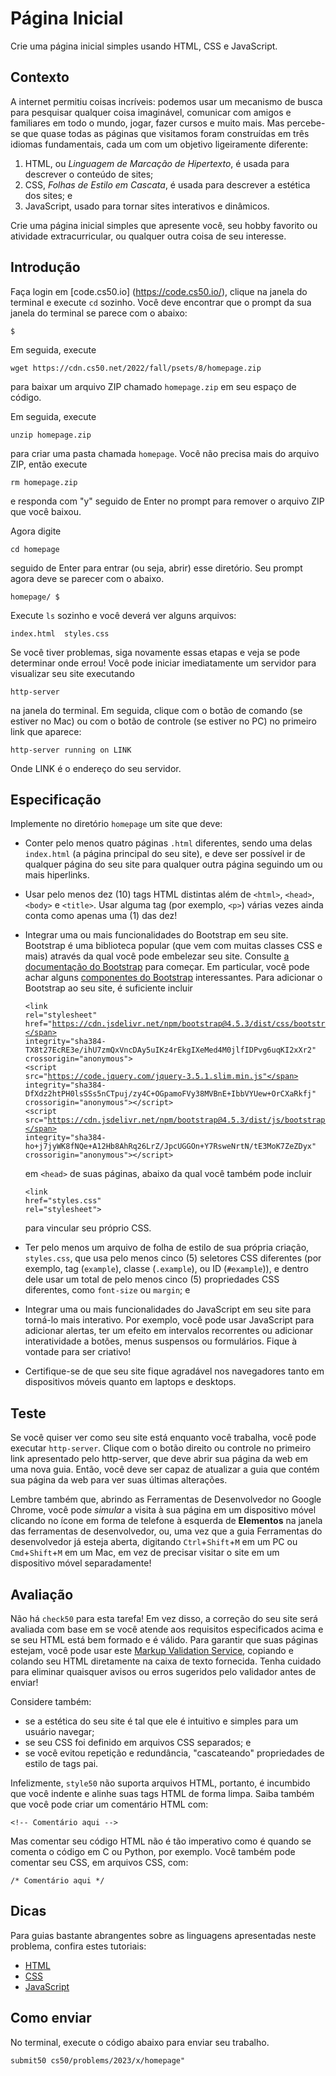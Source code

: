 Página Inicial
=========

Crie uma página inicial simples usando HTML, CSS e JavaScript.

Contexto
----------

A internet permitiu coisas incríveis: podemos usar um mecanismo de busca para pesquisar qualquer coisa imaginável, comunicar com amigos e familiares em todo o mundo, jogar, fazer cursos e muito mais. Mas percebe-se que quase todas as páginas que visitamos foram construídas em três idiomas fundamentais, cada um com um objetivo ligeiramente diferente:

1. HTML, ou _Linguagem de Marcação de Hipertexto_, é usada para descrever o conteúdo de sites;
2. CSS, _Folhas de Estilo em Cascata_, é usada para descrever a estética dos sites; e
3. JavaScript, usado para tornar sites interativos e dinâmicos.

Crie uma página inicial simples que apresente você, seu hobby favorito ou atividade extracurricular, ou qualquer outra coisa de seu interesse.

Introdução
---------------

Faça login em [code.cs50.io] (https://code.cs50.io/), clique na janela do terminal e execute `cd` sozinho. Você deve encontrar que o prompt da sua janela do terminal se parece com o abaixo:

    $
    

Em seguida, execute

    wget https://cdn.cs50.net/2022/fall/psets/8/homepage.zip
    

para baixar um arquivo ZIP chamado `homepage.zip` em seu espaço de código.

Em seguida, execute

    unzip homepage.zip
    

para criar uma pasta chamada `homepage`. Você não precisa mais do arquivo ZIP, então execute

    rm homepage.zip
    

e responda com "y" seguido de Enter no prompt para remover o arquivo ZIP que você baixou.

Agora digite

    cd homepage
    

seguido de Enter para entrar (ou seja, abrir) esse diretório. Seu prompt agora deve se parecer com o abaixo.

    homepage/ $
    

Execute `ls` sozinho e você deverá ver alguns arquivos:

    index.html  styles.css
    

Se você tiver problemas, siga novamente essas etapas e veja se pode determinar onde errou! Você pode iniciar imediatamente um servidor para visualizar seu site executando

    http-server
    

na janela do terminal. Em seguida, clique com o botão de comando (se estiver no Mac) ou com o botão de controle (se estiver no PC) no primeiro link que aparece:

    http-server running on LINK
    

Onde LINK é o endereço do seu servidor.

Especificação
-------------

Implemente no diretório `homepage` um site que deve:

*   Conter pelo menos quatro páginas `.html` diferentes, sendo uma delas `index.html` (a página principal do seu site), e deve ser possível ir de qualquer página do seu site para qualquer outra página seguindo um ou mais hiperlinks.
*   Usar pelo menos dez (10) tags HTML distintas além de `<html>`, `<head>`, `<body>` e `<title>`. Usar alguma tag (por exemplo, `<p>`) várias vezes ainda conta como apenas uma (1) das dez!
*   Integrar uma ou mais funcionalidades do Bootstrap em seu site. Bootstrap é uma biblioteca popular (que vem com muitas classes CSS e mais) através da qual você pode embelezar seu site. Consulte [a documentação do Bootstrap](https://getbootstrap.com/docs/5.2/) para começar. Em particular, você pode achar alguns [componentes do Bootstrap](https://getbootstrap.com/docs/5.2/components/) interessantes. Para adicionar o Bootstrap ao seu site, é suficiente incluir <div class="language-html highlighter-rouge"><div class="highlight"><pre class="highlight"><code><span class="nt">&lt;link</span> <span class="na">rel=</span><span class="s">"stylesheet"</span> <span class="na">href=</span><span class="s">"https://cdn.jsdelivr.net/npm/bootstrap@4.5.3/dist/css/bootstrap.min.css"</span> <span class="na">integrity=</span><span class="s">"sha384-TX8t27EcRE3e/ihU7zmQxVncDAy5uIKz4rEkgIXeMed4M0jlfIDPvg6uqKI2xXr2"</span> <span class="na">crossorigin=</span><span class="s">"anonymous"</span><span class="nt">&gt;</span>
<span class="nt">&lt;script </span><span class="na">src=</span><span class="s">"https://code.jquery.com/jquery-3.5.1.slim.min.js"</span> <span class="na">integrity=</span><span class="s">"sha384-DfXdz2htPH0lsSSs5nCTpuj/zy4C+OGpamoFVy38MVBnE+IbbVYUew+OrCXaRkfj"</span> <span class="na">crossorigin=</span><span class="s">"anonymous"</span><span class="nt">&gt;&lt;/script&gt;</span>
<span class="nt">&lt;script </span><span class="na">src=</span><span class="s">"https://cdn.jsdelivr.net/npm/bootstrap@4.5.3/dist/js/bootstrap.bundle.min.js"</span> <span class="na">integrity=</span><span class="s">"sha384-ho+j7jyWK8fNQe+A12Hb8AhRq26LrZ/JpcUGGOn+Y7RsweNrtN/tE3MoK7ZeZDyx"</span> <span class="na">crossorigin=</span><span class="s">"anonymous"</span><span class="nt">&gt;&lt;/script&gt;</span>
</code></pre></div></div> em `<head>` de suas páginas, abaixo da qual você também pode incluir <div class="language-html highlighter-rouge"><div class="highlight"><pre class="highlight"><code><span class="nt">&lt;link</span> <span class="na">href=</span><span class="s">"styles.css"</span> <span class="na">rel=</span><span class="s">"stylesheet"</span><span class="nt">&gt;</span>
</code></pre></div>    </div>
      
    
    para vincular seu próprio CSS.
    
*   Ter pelo menos um arquivo de folha de estilo de sua própria criação, `styles.css`, que usa pelo menos cinco (5) seletores CSS diferentes (por exemplo, tag (`example`), classe (`.example`), ou ID (`#example`)), e dentro dele usar um total de pelo menos cinco (5) propriedades CSS diferentes, como `font-size` ou `margin`; e
*   Integrar uma ou mais funcionalidades do JavaScript em seu site para torná-lo mais interativo. Por exemplo, você pode usar JavaScript para adicionar alertas, ter um efeito em intervalos recorrentes ou adicionar interatividade a botões, menus suspensos ou formulários. Fique à vontade para ser criativo!
*   Certifique-se de que seu site fique agradável nos navegadores tanto em dispositivos móveis quanto em laptops e desktops.

Teste
-----

Se você quiser ver como seu site está enquanto você trabalha, você pode executar `http-server`. Clique com o botão direito ou controle no primeiro link apresentado pelo http-server, que deve abrir sua página da web em uma nova guia. Então, você deve ser capaz de atualizar a guia que contém sua página da web para ver suas últimas alterações.

Lembre também que, abrindo as Ferramentas de Desenvolvedor no Google Chrome, você pode _simular_ a visita à sua página em um dispositivo móvel clicando no ícone em forma de telefone à esquerda de **Elementos** na janela das ferramentas de desenvolvedor, ou, uma vez que a guia Ferramentas do desenvolvedor já esteja aberta, digitando `Ctrl`+`Shift`+`M` em um PC ou `Cmd`+`Shift`+`M` em um Mac, em vez de precisar visitar o site em um dispositivo móvel separadamente!

Avaliação
---------

Não há `check50` para esta tarefa! Em vez disso, a correção do seu site será avaliada com base em se você atende aos requisitos especificados acima e se seu HTML está bem formado e é válido. Para garantir que suas páginas estejam, você pode usar este [Markup Validation Service](https://validator.w3.org/#validate_by_input), copiando e colando seu HTML diretamente na caixa de texto fornecida. Tenha cuidado para eliminar quaisquer avisos ou erros sugeridos pelo validador antes de enviar!

Considere também:

*   se a estética do seu site é tal que ele é intuitivo e simples para um usuário navegar;
*   se seu CSS foi definido em arquivos CSS separados; e
*   se você evitou repetição e redundância, "cascateando" propriedades de estilo de tags pai.

Infelizmente, `style50` não suporta arquivos HTML, portanto, é incumbido que você indente e alinhe suas tags HTML de forma limpa. Saiba também que você pode criar um comentário HTML com:

    <!-- Comentário aqui -->

Mas comentar seu código HTML não é tão imperativo como é quando se comenta o código em C ou Python, por exemplo. Você também pode comentar seu CSS, em arquivos CSS, com:

    /* Comentário aqui */
    

Dicas
-----

Para guias bastante abrangentes sobre as linguagens apresentadas neste problema, confira estes tutoriais:

*   [HTML](https://www.w3schools.com/html/)
*   [CSS](https://www.w3schools.com/css/)
*   [JavaScript](https://www.w3schools.com/js/)

Como enviar
-----------

No terminal, execute o código abaixo para enviar seu trabalho.

    submit50 cs50/problems/2023/x/homepage"


